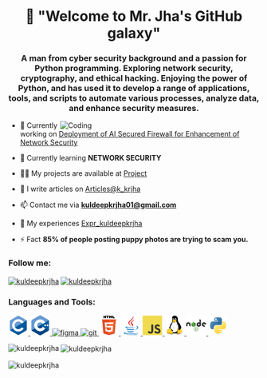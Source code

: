 <h1 align="center">👋 "Welcome to Mr. Jha's GitHub galaxy" </h1>

<h3 align="center">A man from cyber security background and a passion for Python programming. Exploring network security, cryptography, and ethical hacking. Enjoying the power of Python, and has used it to develop a range of applications, tools, and scripts to automate various processes, analyze data, and enhance security measures.</h3>
<img align="right" alt="Coding" width="400" src="https://i.pinimg.com/originals/85/31/5d/85315dfc4cce06ca2c5af1048eddd54e.gif" 
  <img src="https://komarev.com/ghpvc/?username=kuldeepkrjha&label=Profile%20views&color=0e75b6&style=flat" alt="kuldeepkrjha" /> </p>

- 🔭 Currently working on [Deployment of AI Secured Firewall for Enhancement of Network Security](PVT.)

- 🌱 Currently learning **NETWORK SECURITY**

- 👨‍💻 My projects are available at [Project](https://github.com/kuldeepkrjha)

- 📝 I write articles on [Articles@k_krjha](https://medium.com/@kuldeepkrjha)

- 📫 Contact me via **kuldeepkrjha01@gmail.com**

- 📄 My experiences [Expr_kuldeepkrjha](https://www.linkedin.com/in/kuldeepkrjha)

- ⚡ Fact **85% of people posting puppy photos are trying to scam you.**

<h3 align="left">Follow me:</h3>
<p align="left">
<a href="https://linkedin.com/in/kuldeepkrjha" target="blank"><img align="center" src="https://raw.githubusercontent.com/rahuldkjain/github-profile-readme-generator/master/src/images/icons/Social/linked-in-alt.svg" alt="kuldeepkrjha" height="30" width="40" /></a>
<a href="https://instagram.com/kuldeepkrjha" target="blank"><img align="center" src="https://raw.githubusercontent.com/rahuldkjain/github-profile-readme-generator/master/src/images/icons/Social/instagram.svg" alt="kuldeepkrjha" height="30" width="40" /></a>
</p>

<h3 align="left">Languages and Tools:</h3>
<p align="left"> <a href="https://www.cprogramming.com/" target="_blank" rel="noreferrer"> <img src="https://raw.githubusercontent.com/devicons/devicon/master/icons/c/c-original.svg" alt="c" width="40" height="40"/> </a> <a href="https://www.w3schools.com/cpp/" target="_blank" rel="noreferrer"> <img src="https://raw.githubusercontent.com/devicons/devicon/master/icons/cplusplus/cplusplus-original.svg" alt="cplusplus" width="40" height="40"/> </a> <a href="https://www.figma.com/" target="_blank" rel="noreferrer"> <img src="https://www.vectorlogo.zone/logos/figma/figma-icon.svg" alt="figma" width="40" height="40"/> </a> <a href="https://git-scm.com/" target="_blank" rel="noreferrer"> <img src="https://www.vectorlogo.zone/logos/git-scm/git-scm-icon.svg" alt="git" width="40" height="40"/> </a> <a href="https://www.w3.org/html/" target="_blank" rel="noreferrer"> <img src="https://raw.githubusercontent.com/devicons/devicon/master/icons/html5/html5-original-wordmark.svg" alt="html5" width="40" height="40"/> </a> <a href="https://www.java.com" target="_blank" rel="noreferrer"> <img src="https://raw.githubusercontent.com/devicons/devicon/master/icons/java/java-original.svg" alt="java" width="40" height="40"/> </a> <a href="https://developer.mozilla.org/en-US/docs/Web/JavaScript" target="_blank" rel="noreferrer"> <img src="https://raw.githubusercontent.com/devicons/devicon/master/icons/javascript/javascript-original.svg" alt="javascript" width="40" height="40"/> </a> <a href="https://www.linux.org/" target="_blank" rel="noreferrer"> <img src="https://raw.githubusercontent.com/devicons/devicon/master/icons/linux/linux-original.svg" alt="linux" width="40" height="40"/> </a> <a href="https://nodejs.org" target="_blank" rel="noreferrer"> <img src="https://raw.githubusercontent.com/devicons/devicon/master/icons/nodejs/nodejs-original-wordmark.svg" alt="nodejs" width="40" height="40"/> </a> <a href="https://www.python.org" target="_blank" rel="noreferrer"> <img src="https://raw.githubusercontent.com/devicons/devicon/master/icons/python/python-original.svg" alt="python" width="40" height="40"/> </a> </p>

<p><img align="left" src="https://github-readme-stats.vercel.app/api/top-langs?username=kuldeepkrjha&show_icons=true&locale=en&layout=compact" alt="kuldeepkrjha" /></p>

<p>&nbsp;<img align="center" src="https://github-readme-stats.vercel.app/api?username=kuldeepkrjha&show_icons=true&locale=en" alt="kuldeepkrjha" /></p>

<p><img align="center" src="https://github-readme-streak-stats.herokuapp.com/?user=kuldeepkrjha&" alt="kuldeepkrjha" /></p>
